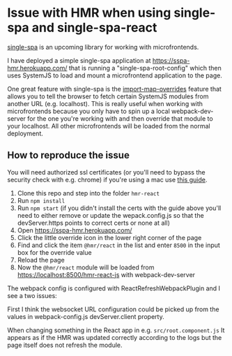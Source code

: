 # Issue with HMR when using single-spa and single-spa-react

[single-spa](https://single-spa.js.org/) is an upcoming library for working with microfrontends.

I have deployed a simple single-spa application at <https://sspa-hmr.herokuapp.com/> that is running a "single-spa-root-config" which then uses SystemJS to load and mount a microfrontend application to the page.

One great feature with single-spa is the [import-map-overrides](https://github.com/joeldenning/import-map-overrides/) feature that allows you to tell the browser to fetch certain SystemJS modules from another URL (e.g. localhost). This is really useful when working with microfrontends because you only have to spin up a local webpack-dev-server for the one you're working with and then override that module to your localhost. All other microfrontends will be loaded from the normal deployment.

## How to reproduce the issue

You will need authorized ssl certificates (or you'll need to bypass the security check with e.g. chrome) if you're using a mac use [this guide](docs/how-to-install-certs.md).

1. Clone this repo and step into the folder `hmr-react`
2. Run `npm install`
3. Run `npm start` (if you didn't install the certs with the guide above you'll need to either remove or update the wepack.config.js so that the devServer.https points to correct certs or none at all)
4. Open <https://sspa-hmr.herokuapp.com/>
5. Click the little override icon in the lower right corner of the page
6. Find and click the item `@hmr/react` in the list and enter `8500` in the input box for the override value
7. Reload the page
8. Now the `@hmr/react` module will be loaded from <https://localhost:8500/hmr-react-js> with webpack-dev-server

The webpack config is configured with ReactRefreshWebpackPlugin and I see a two issues:

First I think the websocket URL configuration could be picked up from the values in webpack-config.js devServer.client property.

When changing something in the React app in e.g. `src/root.component.js` It appears as if the HMR was updated correctly according to the logs but the page itself does not refresh the module.
